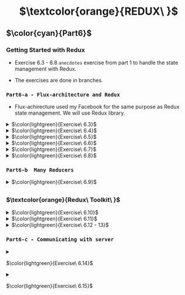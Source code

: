 <h1 align="center"> $\textcolor{orange}{REDUX\ }$
</h1>

## $\color{cyan}{Part6}$

### Getting Started with Redux

- Exercise 6.3 - 6.8 `anecdotes` exercise from part 1 to handle the state management with Redux.

- The exercises are done in branches.

### `Part6-a - Flux-architecture and Redux`

- Flux-achirecture used my Facebook for the same purpose as Redux state management. We will use Redux library.

<details>
<summary>
 $\color{lightgreen}{Exercise\ 6.3}$

 </summary>

Implement fuctionality for the number of votes to be stored to a Redux store.

</details>

<details>
<summary>
 $\color{lightgreen}{Exercise\ 6.4}$

 </summary>

Implement fuctionality for adding new anecdotes to be stored to a Redux store.

- You can keep the form uncontrolled like we did earlier

</details>

<details>
<summary>
 $\color{lightgreen}{Exercise\ 6.5}$

 </summary>

List of anecdotes are ordered by the number of votes.

</details>

<details>
<summary>
 $\color{lightgreen}{Exercise\ 6.6}$

 </summary>

Separate the creation of action-objects to action creator-functions and place them in the src/reducers/anecdoteReducer.js file

</details>

<details>
<summary>
 $\color{lightgreen}{Exercise\ 6.7}$

 </summary>

Separate the creation of new anecdote logic to its own component called
`AnecdoteForm.js`

</details>

<details>
<summary>
 $\color{lightgreen}{Exercise\ 6.8}$

 </summary>

Move rendering of the anecdote list and logic and voting count logic to one component.Component called
`AnecdoteList.js`

</details>

### `Part6-b  Many Reducers`

<details>
<summary>
 $\color{lightgreen}{Exercise\ 6.9}$

 </summary>

Implementing filtering of the acnecdotes list.

Create Filter component and `combineReducer function`.

</details>

## <h3 > $\textcolor{orange}{Redux\ Toolkit\ }$

</h3>

<details>
<summary>
 $\color{lightgreen}{Exercise\ 6.10}$

 </summary>
$\color{lightblue}{Step\ 8}$

Implementing `Redux Toolkit` to run the project.

```
npm install @reduxjs/toolkit
```

- Separate the creation of the store in `store.js` instead of inside `index.js` . Use Redux Toolkit's `configureStore` function for store creation.

- With Redux Toolkit,create reducer and related action creators using the `createSlice` function.

- Change filter reducer and action creators(filterReducer.js) to use the Redux Toolkit's createSlice function.

</details>

<details>
<summary>
 $\color{lightgreen}{Exercise\ 6.11}$

 </summary>
   $\color{lightblue}{Step\ 9}$

- Create the store using Redux Toolkit's `configureStore` function

- With Redux Toolkit,create reducer and related action creators using the `createSlice function`.

- Change filter reducer and action creators(anecdoteReduce.js) to use the Redux Toolkit's createSlice function.

</details>

<details>
<summary>
 $\color{lightgreen}{Exercise\ 6.12 - 13}$

 </summary>
   $\color{lightblue}{Step\ 10\ -\ 11}$

- Render notification message stored in the Redux store.

- Create separate reducer for the notification using `createSlice` and include it in `configureStore` for store creation.

- Set timeout for the notification message.

</details>

### `Part6-c - Communicating with server`

<details>
<summary>

$\color{lightgreen}{Exercise\ 6.14}$

 </summary>

$\color{lightblue}{Step\ 1}$

- Getting data from the backend
  In this exercise we will use `json-server`.

1. Create dummy data in `db.json` placed in the 'root' of the project.
2. Install json-server for the project ...

```
npm install json-server --save-dev
```

3.  Add scripts line in `package.json`

```
"server": "json-server -p3001 --watch db.

```

4.  Launch json-server
    `   npm run server`
    'preview `http://localhost:3001/anecdotes`

$\color{lightyellow}{Fetching\ data\ from\ the\ backend}$

Use a fetch method to get the data using `axios` in `services/anecdotes.js` .

```
npm install axios
```

\*\* We did not use `await` where it only works inside `async` functions.For the simple nature of this operation we'll abtain from using `async`.

</details>

<details>
<summary>

$\color{lightgreen}{Exercise\ 6.15}$

 </summary>

$\color{lightblue}{Step\ 2}$

5. Change the creation of new anecdotes to be stored in backend(db.json).

</details>
